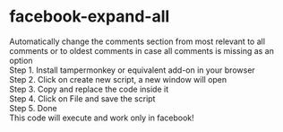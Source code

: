 # facebook-expand-all
Automatically change the comments section from most relevant to all comments or to oldest comments in case all comments is missing as an option <br />
Step 1. Install tampermonkey or equivalent add-on in your browser <br />
Step 2. Click on create new script, a new window will open <br />
Step 3. Copy and replace the code inside it <br />
Step 4. Click on File and save the script <br />
Step 5. Done <br />
This code will execute and work only in facebook!
